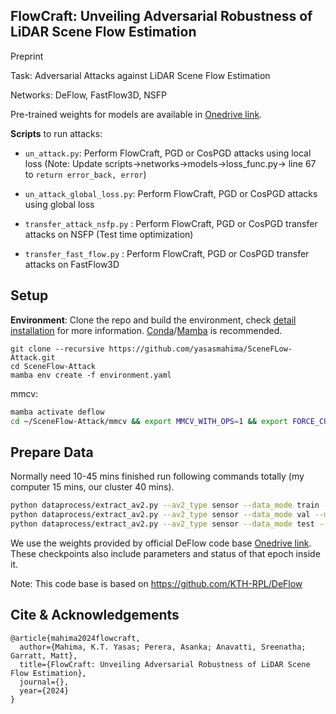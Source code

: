 FlowCraft: Unveiling Adversarial Robustness of LiDAR Scene Flow Estimation
---

[//]: # ([![arXiv]&#40;https://img.shields.io/badge/arXiv-2401.16122-b31b1b?logo=arxiv&logoColor=white&#41;]&#40;https://arxiv.org/abs/2401.16122&#41; )

[//]: # ([![PWC]&#40;https://img.shields.io/endpoint.svg?url=https://paperswithcode.com/badge/deflow-decoder-of-scene-flow-network-in/scene-flow-estimation-on-argoverse-2&#41;]&#40;https://paperswithcode.com/sota/scene-flow-estimation-on-argoverse-2?p=deflow-decoder-of-scene-flow-network-in&#41; )

[//]: # ([![poster]&#40;https://img.shields.io/badge/Poster-6495ed?style=flat&logo=Shotcut&logoColor=wihte&#41;]&#40;https://hkustconnect-my.sharepoint.com/:b:/g/personal/qzhangcb_connect_ust_hk/EXP_uXYmm_tItTWc8MafXHoB-1dVrMnvF1-lCzU1PXAvqQ?e=2FPfBS&#41; )

[//]: # ([![video]&#40;https://img.shields.io/badge/video-YouTube-FF0000?logo=youtube&logoColor=white&#41;]&#40;https://youtu.be/bZ4uUv0nDa0&#41;)

Preprint 

Task: Adversarial Attacks against LiDAR Scene Flow Estimation 

Networks: DeFlow, FastFlow3D, NSFP

Pre-trained weights for models are available in [Onedrive link](https://hkustconnect-my.sharepoint.com/:f:/g/personal/qzhangcb_connect_ust_hk/Et85xv7IGMRKgqrVeJEVkMoB_vxlcXk6OZUyiPjd4AArIg?e=lqRGhx). 


**Scripts** to run attacks:

- `un_attack.py`: Perform FlowCraft, PGD or CosPGD attacks using local loss (Note: Update scripts->networks->models->loss_func.py-> line 67 to `return error_back, error`)

- `un_attack_global_loss.py`: Perform FlowCraft, PGD or CosPGD attacks using global loss

- `transfer_attack_nsfp.py` : Perform FlowCraft, PGD or CosPGD transfer attacks on NSFP (Test time optimization)

- `transfer_fast_flow.py` : Perform FlowCraft, PGD or CosPGD transfer attacks on FastFlow3D

## Setup

**Environment**: Clone the repo and build the environment, check [detail installation](assets/README.md) for more information. [Conda](https://docs.conda.io/projects/miniconda/en/latest/)/[Mamba](https://github.com/mamba-org/mamba) is recommended.
```
git clone --recursive https://github.com/yasasmahima/SceneFLow-Attack.git
cd SceneFlow-Attack
mamba env create -f environment.yaml
```

mmcv:
```bash
mamba activate deflow
cd ~/SceneFlow-Attack/mmcv && export MMCV_WITH_OPS=1 && export FORCE_CUDA=1 && pip install -e .
```

## Prepare Data

Normally need 10-45 mins finished run following commands totally (my computer 15 mins, our cluster 40 mins).
```bash
python dataprocess/extract_av2.py --av2_type sensor --data_mode train --argo_dir <argo path> --output_dir <out path>
python dataprocess/extract_av2.py --av2_type sensor --data_mode val --mask_dir <mask_path>
python dataprocess/extract_av2.py --av2_type sensor --data_mode test --mask_dir <mask_path>
```


We use the weights provided by official DeFlow code base [Onedrive link](https://hkustconnect-my.sharepoint.com/:f:/g/personal/qzhangcb_connect_ust_hk/Et85xv7IGMRKgqrVeJEVkMoB_vxlcXk6OZUyiPjd4AArIg?e=lqRGhx). These checkpoints also include parameters and status of that epoch inside it.


Note: This code base is based on https://github.com/KTH-RPL/DeFlow

## Cite & Acknowledgements

```
@article{mahima2024flowcraft,
  author={Mahima, K.T. Yasas; Perera, Asanka; Anavatti, Sreenatha; Garratt, Matt},
  title={FlowCraft: Unveiling Adversarial Robustness of LiDAR Scene Flow Estimation},
  journal={},
  year={2024}
}
```
